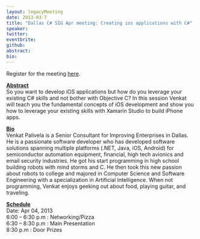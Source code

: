 ```yaml
---
layout: legacyMeeting
date: 2013-03-7
title: "Dallas C# SIG Apr meeting: Creating ios applications with C#"
speaker:
twitter:
eventbrite:
github:
abstract:
bio:
---
```


<p>Register for the meeting <a href="https://www.eventbrite.com/event/5922884507">here</a>.</p>
<p><strong><span style="text-decoration: underline;">Abstract </span></strong><br />
So you want to develop iOS applications but how do you leverage your existing C# skills and not bother with Objective C? In this session Venkat will teach you the fundamental concepts of iOS development and show you how to leverage your existing skills with Xamarin Studio to build iPhone apps.</p>
<p><strong><span style="text-decoration: underline;">Bio </span></strong><br />
Venkat Palivela is a Senior Consultant for Improving Enterprises in Dallas. He is a passionate software developer who has developed software solutions spanning multiple platforms (.NET, Java, iOS, Android) for semiconductor automation equipment, financial, high tech avionics and email security industries. He got his start programming in high school building robots with mind storms and C. He then took this new passion about robots to college and majored in Computer Science and Software Engineering with a specialization in Artificial Intelligence. When not programming, Venkat enjoys geeking out about food, playing guitar, and traveling.</p>
<p><strong><span style="text-decoration: underline;">Schedule</span></strong><br />
Date: Apr 04, 2013<br />
6:00 &#8211; 6:30 p.m : Networking/Pizza<br />
6:30 &#8211; 8:30 p.m : Main Presentation<br />
8:30 p.m : Door Prizes</p>

